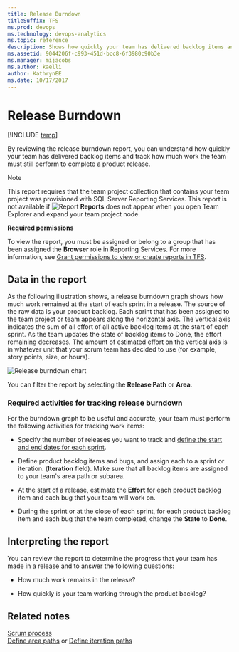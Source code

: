 ```yaml
---
title: Release Burndown
titleSuffix: TFS 
ms.prod: devops
ms.technology: devops-analytics
ms.topic: reference
description: Shows how quickly your team has delivered backlog items and track how much work the team must still perform to complete a product release.
ms.assetid: 9044206f-c993-451d-bcc8-6f3980c90b3e
ms.manager: mijacobs
ms.author: kaelli
author: KathrynEE
ms.date: 10/17/2017
---
```



# Release Burndown
[!INCLUDE [temp](../_shared/tfs-report-platform-version.md)]

By reviewing the release burndown report, you can understand how quickly your team has delivered backlog items and track how much work the team must still perform to complete a product release.  
  
> [!NOTE]
>  This report requires that the team project collection that contains your team project was provisioned with SQL Server Reporting Services. This report is not available if ![Report](_img/icon_reportte.png "Icon_reportTE") **Reports** does not appear when you open Team Explorer and expand your team project node.  
  
 **Required permissions**  
  
 To view the report, you must be assigned or belong to a group that has been assigned the **Browser** role in Reporting Services. For more information, see [Grant permissions to view or create reports in TFS](../admin/grant-permissions-to-reports.md).  
  
##  <a name="Data"></a> Data in the report  
 As the following illustration shows, a release burndown graph shows how much work remained at the start of each sprint in a release. The source of the raw data is your product backlog. Each sprint that has been assigned to the team project or team appears along the horizontal axis. The vertical axis indicates the sum of all effort of all active backlog items at the start of each sprint. As the team updates the state of backlog items to Done, the effort remaining decreases.  The amount of estimated effort on the vertical axis is in whatever unit that your scrum team has decided to use (for example, story points, size, or hours).  
  
 ![Release burndown chart](_img/scrum_releaseburndonw.png "Scrum_ReleaseBurndonw")  
  
 You can filter the report by selecting the **Release Path** or **Area**.  
  
### Required activities for tracking release burndown  
 For the burndown graph to be useful and accurate, your team must perform the following activities for tracking work items:  
  
-   Specify the number of releases you want to track and [define the start and end dates for each sprint](https://msdn.microsoft.com/f292f3bc-b472-4399-a7e4-49151d4c0484).  
  
-   Define product backlog items and bugs, and assign each to a sprint or iteration.  (**Iteration** field). Make sure that all backlog items are assigned to your team's area path or subarea.  
  
-   At the start of a release, estimate the **Effort** for each product backlog item and each bug that your team will work on.  
  
-   During the sprint or at the close of each sprint, for each product backlog item and each bug that the team completed, change the **State** to **Done**.  
  
##  <a name="Interpreting"></a> Interpreting the report  
 You can review the report to determine the progress that your team has made in a release and to answer the following questions:  
  
-   How much work remains in the release?  
  
-   How quickly is your team working through the product backlog?  
  
## Related notes 
 [Scrum process](../../boards/work-items/guidance/scrum-process.md)   
[Define area paths](../../organizations/settings/set-area-paths.md) or [Define iteration paths](../../organizations/settings/set-iteration-paths-sprints.md) 